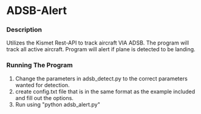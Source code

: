 # ADSB-Alert

### Description
Utilizes the Kismet Rest-API to track aircraft VIA ADSB. 
The program will track all active aircraft. Program will alert if plane is detected to be landing. 

### Running The Program
1. Change the parameters in adsb_detect.py to the correct parameters wanted for detection.
2. create config.txt file that is in the same format as the example included and fill out the options.
3. Run using "python adsb_alert.py"
